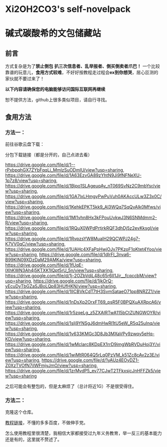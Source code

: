 # Xi2OH2CO3's self-novelpack
# 碱式碳酸希的文包储藏站
## 前言
方式复杂是为了**禁止倒包**
**扒三次信息者、乱举报者、倒买倒卖者爪巴！**
一个比较靠谱的玩意儿，**食用方式较难**，不好好按教程走过程会**ex到你想哭**，居心叵测的家伙就不要过来了！

**以下内容请确保您的电脑能够访问国际互联网再继续**

恕不提供方法，github上很多类似项目，请自行寻找。

## 食用方法
### 方法一：
前往谷歌云盘下载：

分包下载链接（都是分开的，自己点进去看）

https://drive.google.com/file/d/1--rPxbpqhGX7ZYbFqqLi_MmlzSuODmIU/view?usp=sharing, https://drive.google.com/file/d/1A63EzvGA89zYhtN9Ji9fNFNeXU-1p7z8/view?usp=sharing, https://drive.google.com/file/d/1Bjpo1SLAgeuqAy_nT069SvNz2C9mbYsr/view?usp=sharing, https://drive.google.com/file/d/1GA7lxLHmgyPwPuVuh0AKAccULw3Z3x0C/view?usp=sharing, https://drive.google.com/file/d/1KehkEPKT5kk9_Al3WQq7SqQvAIk0Mfws/view?usp=sharing, https://drive.google.com/file/d/1Ml1vhn8Hx3kFPouUvkwJ3N6SNMdmm2-R/view?usp=sharing, https://drive.google.com/file/d/1RQuX0WPdPrtjrkRQF3dhDj5z2evKksgI/view?usp=sharing, https://drive.google.com/file/d/1RvpzsYW8MualH29QCWPJ24g7-K7VV0qC/view?usp=sharing, https://drive.google.com/file/d/1UAHc4XFaPpHwjOJv7PKzoF1oKtet4Yoo/view?usp=sharing, https://drive.google.com/file/d/1dIrFI_3nva6-B99KIN09XDzDaM29AMKa/view?usp=sharing, https://drive.google.com/file/d/1fUqE-IXhKWN3Ah4j5KTXK1IQpt5rU_5n/view?usp=sharing, https://drive.google.com/file/d/1j-2OZbVdiL48c65r6II1Jir__fcqccbM/view?usp=sharing, https://drive.google.com/file/d/1jkOrQ-vEcuDyTbGZaSJBoLQp83HUfHKN/view?usp=sharing, https://drive.google.com/file/d/1lICBVkCdT7tH3SvmSataeO71pp8NRZZ1/view?usp=sharing, https://drive.google.com/file/d/1nDsXp2OrxFT69_psR5F0BPQXuAXRpcA6/view?usp=sharing, https://drive.google.com/file/d/1r5zqeLg_z5ZXAIRTwA115bCtZUNGWOYR/view?usp=sharing, https://drive.google.com/file/d/1sIj9YNSgJ6dmHwRl1tU5eW_R5q25uInq/view?usp=sharing, https://drive.google.com/file/d/1v633KMGc3D8Jb3MXaVPy9zwqy5eHq-KD/view?usp=sharing, https://drive.google.com/file/d/1wMclarc8KDpEX1rrD9imgWbRVDuHoj3Y/view?usp=sharing, https://drive.google.com/file/d/1wiMtR064Q5rLq0PzVM_k51Zc8cAv2z3E/view?usp=sharing, https://drive.google.com/file/d/1yAUz4EOyDZ1-Z0XzTVOfN7iIWFmjyJmO/view?usp=sharing, https://drive.google.com/file/d/1zrMvdP5_ev77CJwT2TFkxsjcJnHFFZk5/view?usp=sharing

之后可能会有整包的，但是太麻烦了（总计将近1G）不是很受得住。

### 方法二：
克隆这个仓库。

[教程链接](https://blog.csdn.net/manduner/article/details/81082304)，不懂的多多百度，不做伸手党。

怎么使用教程里很清楚，我相信大家都接受过九年义务教育，举一反三的基本能力还是有的，这里就不赘述了。
